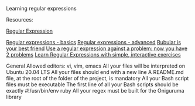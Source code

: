 Learning regular expressions

Resources:

[Regular Expression](https://intranet.alxswe.com/concepts/29)

[Regular expressions - basics](https://www.slideshare.net/neha_jain/introducing-regular-expressions)
[Regular expressions - advanced](https://www.slideshare.net/neha_jain/advanced-regular-expressions-80296518)
[Rubular is your best friend](https://rubular.com/)
[Use a regular expression against a problem: now you have 2 problems](https://blog.codinghorror.com/regular-expressions-now-you-have-two-problems/)
[Learn Regular Expressions with simple, interactive exercises](https://regexone.com/)



General
Allowed editors: vi, vim, emacs
All your files will be interpreted on Ubuntu 20.04 LTS
All your files should end with a new line
A README.md file, at the root of the folder of the project, is mandatory
All your Bash script files must be executable
The first line of all your Bash scripts should be exactly #!/usr/bin/env ruby
All your regex must be built for the Oniguruma library
